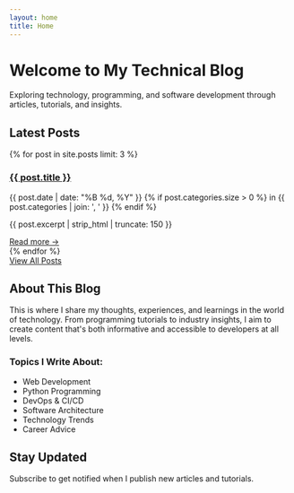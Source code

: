 ```yaml
---
layout: home
title: Home
---
```


<div class="hero">
  <h1>Welcome to My Technical Blog</h1>
  <p class="hero-description">
    Exploring technology, programming, and software development through articles, tutorials, and insights.
  </p>
</div>

<div class="featured-section">
  <h2>Latest Posts</h2>
  <div class="posts-list">
    {% for post in site.posts limit: 3 %}
    <article class="post-preview">
      <h3><a href="{{ post.url }}">{{ post.title }}</a></h3>
      <p class="post-meta">
        <time datetime="{{ post.date | date: '%Y-%m-%d' }}">
          {{ post.date | date: "%B %d, %Y" }}
        </time>
        {% if post.categories.size > 0 %}
          in {{ post.categories | join: ', ' }}
        {% endif %}
      </p>
      <p class="post-excerpt">{{ post.excerpt | strip_html | truncate: 150 }}</p>
      <a href="{{ post.url }}" class="read-more">Read more →</a>
    </article>
    {% endfor %}
  </div>

  <div class="all-posts-link">
    <a href="/blog" class="btn">View All Posts</a>
  </div>
</div>

<div class="about-section">
  <h2>About This Blog</h2>
  <p>
    This is where I share my thoughts, experiences, and learnings in the world of technology.
    From programming tutorials to industry insights, I aim to create content that's both
    informative and accessible to developers at all levels.
  </p>

  <div class="topics">
    <h3>Topics I Write About:</h3>
    <ul class="topic-list">
      <li>Web Development</li>
      <li>Python Programming</li>
      <li>DevOps & CI/CD</li>
      <li>Software Architecture</li>
      <li>Technology Trends</li>
      <li>Career Advice</li>
    </ul>
  </div>
</div>

<div class="newsletter-section">
  <h2>Stay Updated</h2>
  <p>
    Subscribe to get notified when I publish new articles and tutorials.
  </p>
  <!-- Add your newsletter signup form here -->
</div>